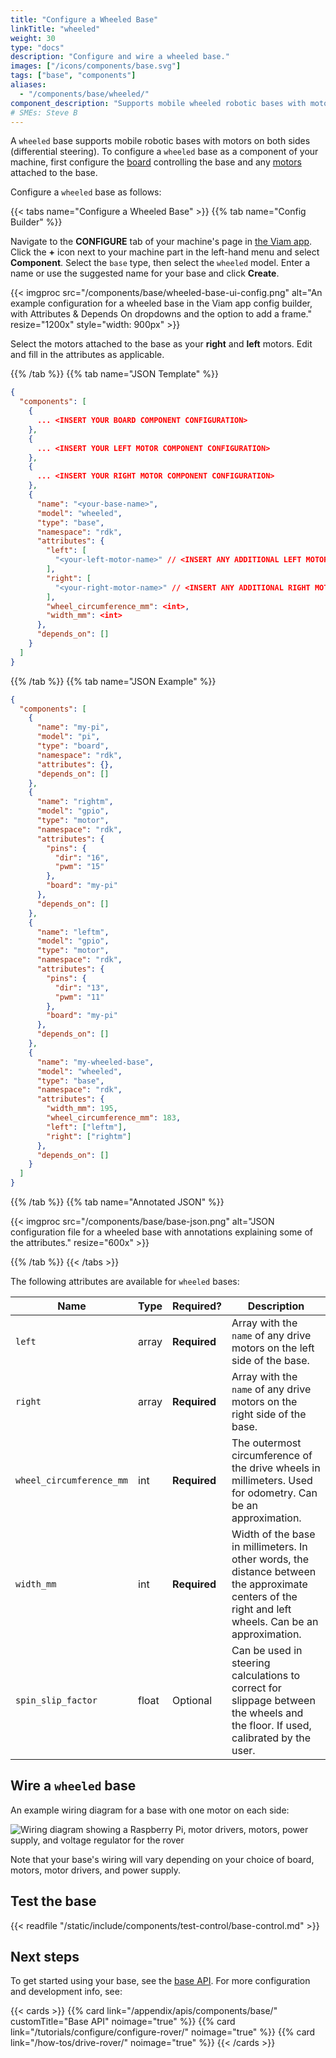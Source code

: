 ```yaml
---
title: "Configure a Wheeled Base"
linkTitle: "wheeled"
weight: 30
type: "docs"
description: "Configure and wire a wheeled base."
images: ["/icons/components/base.svg"]
tags: ["base", "components"]
aliases:
  - "/components/base/wheeled/"
component_description: "Supports mobile wheeled robotic bases with motors on both sides  for differential steering."
# SMEs: Steve B
---
```


A `wheeled` base supports mobile robotic bases with motors on both sides (differential steering).
To configure a `wheeled` base as a component of your machine, first configure the [board](/components/board/) controlling the base and any [motors](/components/motor/) attached to the base.

Configure a `wheeled` base as follows:

{{< tabs name="Configure a Wheeled Base" >}}
{{% tab name="Config Builder" %}}

Navigate to the **CONFIGURE** tab of your machine's page in [the Viam app](https://app.viam.com).
Click the **+** icon next to your machine part in the left-hand menu and select **Component**.
Select the `base` type, then select the `wheeled` model.
Enter a name or use the suggested name for your base and click **Create**.

{{< imgproc src="/components/base/wheeled-base-ui-config.png" alt="An example configuration for a wheeled base in the Viam app config builder, with Attributes & Depends On dropdowns and the option to add a frame." resize="1200x" style="width: 900px" >}}

Select the motors attached to the base as your **right** and **left** motors.
Edit and fill in the attributes as applicable.

{{% /tab %}}
{{% tab name="JSON Template" %}}

```json {class="line-numbers linkable-line-numbers"}
{
  "components": [
    {
      ... <INSERT YOUR BOARD COMPONENT CONFIGURATION>
    },
    {
      ... <INSERT YOUR LEFT MOTOR COMPONENT CONFIGURATION>
    },
    {
      ... <INSERT YOUR RIGHT MOTOR COMPONENT CONFIGURATION>
    },
    {
      "name": "<your-base-name>",
      "model": "wheeled",
      "type": "base",
      "namespace": "rdk",
      "attributes": {
        "left": [
          "<your-left-motor-name>" // <INSERT ANY ADDITIONAL LEFT MOTOR NAMES>
        ],
        "right": [
          "<your-right-motor-name>" // <INSERT ANY ADDITIONAL RIGHT MOTOR NAMES>
        ],
        "wheel_circumference_mm": <int>,
        "width_mm": <int>
      },
      "depends_on": []
    }
  ]
}
```

{{% /tab %}}
{{% tab name="JSON Example" %}}

```json
{
  "components": [
    {
      "name": "my-pi",
      "model": "pi",
      "type": "board",
      "namespace": "rdk",
      "attributes": {},
      "depends_on": []
    },
    {
      "name": "rightm",
      "model": "gpio",
      "type": "motor",
      "namespace": "rdk",
      "attributes": {
        "pins": {
          "dir": "16",
          "pwm": "15"
        },
        "board": "my-pi"
      },
      "depends_on": []
    },
    {
      "name": "leftm",
      "model": "gpio",
      "type": "motor",
      "namespace": "rdk",
      "attributes": {
        "pins": {
          "dir": "13",
          "pwm": "11"
        },
        "board": "my-pi"
      },
      "depends_on": []
    },
    {
      "name": "my-wheeled-base",
      "model": "wheeled",
      "type": "base",
      "namespace": "rdk",
      "attributes": {
        "width_mm": 195,
        "wheel_circumference_mm": 183,
        "left": ["leftm"],
        "right": ["rightm"]
      },
      "depends_on": []
    }
  ]
}
```

{{% /tab %}}
{{% tab name="Annotated JSON" %}}

{{< imgproc src="/components/base/base-json.png" alt="JSON configuration file for a wheeled base with annotations explaining some of the attributes." resize="600x" >}}

{{% /tab %}}
{{< /tabs >}}

The following attributes are available for `wheeled` bases:

<!-- prettier-ignore -->
| Name | Type | Required? | Description |
| ---- | ---- | --------- | ----------- |
| `left` | array | **Required** | Array with the `name` of any drive motors on the left side of the base. |
| `right` | array | **Required** | Array with the `name` of any drive motors on the right side of the base. |
| `wheel_circumference_mm` | int | **Required** | The outermost circumference of the drive wheels in millimeters. Used for odometry. Can be an approximation. |
| `width_mm` | int | **Required** | Width of the base in millimeters. In other words, the distance between the approximate centers of the right and left wheels. Can be an approximation. |
| `spin_slip_factor` | float | Optional | Can be used in steering calculations to correct for slippage between the wheels and the floor. If used, calibrated by the user. |

## Wire a `wheeled` base

An example wiring diagram for a base with one motor on each side:

![Wiring diagram showing a Raspberry Pi, motor drivers, motors, power supply, and voltage regulator for the rover](/components/base/base-wiring-diagram.png)

Note that your base's wiring will vary depending on your choice of board, motors, motor drivers, and power supply.

## Test the base

{{< readfile "/static/include/components/test-control/base-control.md" >}}

## Next steps

To get started using your base, see the [base API](/appendix/apis/components/base/).
For more configuration and development info, see:

{{< cards >}}
{{% card link="/appendix/apis/components/base/" customTitle="Base API" noimage="true" %}}
{{% card link="/tutorials/configure/configure-rover/" noimage="true" %}}
{{% card link="/how-tos/drive-rover/" noimage="true" %}}
{{< /cards >}}

